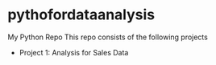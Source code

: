 # pythofordataanalysis
My Python Repo
This repo consists of the following projects
- Project 1: Analysis for Sales Data
